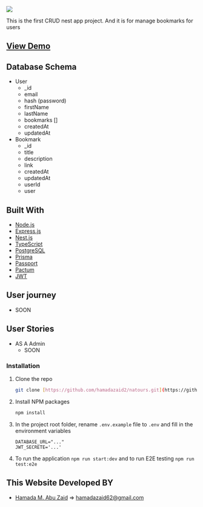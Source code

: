 ![](https://natours.tours/img/logo-green-1x.png)

This is the first CRUD nest app project. And it is for manage bookmarks for users

## [View Demo](#)

## Database Schema

- User
  - \_id
  - email
  - hash (password)
  - firstName
  - lastName
  - bookmarks []
  - createdAt
  - updatedAt
- Bookmark
  - \_id
  - title
  - description
  - link
  - createdAt
  - updatedAt
  - userId
  - user

## Built With

- [Node.js](https://nodejs.org/)
- [Express.js](https://expressjs.com/)
- [Nest.js](https://nestjs.com/)
- [TypeScript](https://www.typescriptlang.org/docs/)
- [PostgreSQL](https://www.postgresql.org/)
- [Prisma](https://www.prisma.io/)
- [Passport](https://www.passportjs.org/)
- [Pactum](https://pactum.com/)
- [JWT](https://jwt.io/)

## User journey

- SOON

## User Stories

- AS A Admin
  - SOON

### Installation

1. Clone the repo
   ```sh
   git clone [https://github.com/hamadazaid2/natours.git](https://github.com/hamadazaid2/bookmarks-nest.git)
   ```
2. Install NPM packages
   ```sh
   npm install
   ```
3. In the project root folder, rename `.env.example` file to `.env` and fill in the environment variables

   ```
   DATABASE_URL="..."
   JWT_SECRETE='...'
   ```
   
4. To run the application `npm run start:dev` and to run E2E testing `npm run test:e2e`

## This Website Developed BY

- [Hamada M. Abu Zaid](https://github.com/hamadazaid2) => hamadazaid62@gmail.com

